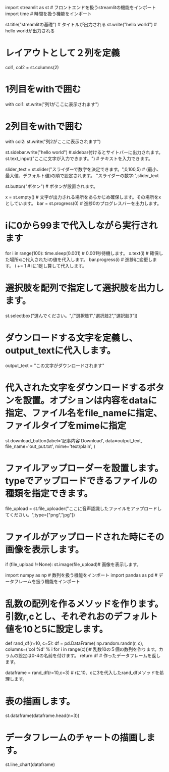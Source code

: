 import streamlit as st # フロントエンドを扱うstreamlitの機能をインポート
import time # 時間を扱う機能をインポート

st.title("streamlitの基礎") # タイトルが出力される
st.write("hello world") # hello worldが出力される

# レイアウトとして２列を定義
col1, col2 = st.columns(2)

# 1列目をwithで囲む
with col1:
    st.write("列1がここに表示されます")

# 2列目をwithで囲む
with col2:
    st.write("列2がここに表示されます")



st.sidebar.write("hello world") #.sidebar付けるとサイトバーに出力されます。
st.text_input("ここに文字が入力できます。") # テキストを入力できます。

slider_text = st.slider("スライダーで数字を決定できます。",0,100,5) # (最小、最大値、デフォルト値)の順で設定されます。
"スライダーの数字:",slider_text

st.button("ボタン") # ボタンが設置されます。

x = st.empty() # 文字が出力される場所をあらかじめ確保します。その場所をxとしています。
bar = st.progress(0) # 進捗0のプログレスバーを出力します。

# iに0から99まで代入しながら実行されます
for i in range(100):
    time.sleep(0.001) # 0.001秒待機します。
    x.text(i) # 確保した場所xに代入されたiの値を代入します。
    bar.progress(i) # 進捗iに変更します。
    i += 1 # iに1足し算して代入します。

# 選択肢を配列で指定して選択肢を出力します。
st.selectbox("選んでください。",["選択肢1","選択肢2","選択肢3"])



# ダウンロードする文字を定義し、output_textに代入します。
output_text = "この文字がダウンロードされます"

 # 代入された文字をダウンロードするボタンを設置。オプションは内容をdataに指定、ファイル名をfile_nameに指定、ファイルタイプをmimeに指定
st.download_button(label='記事内容 Download', 
                   data=output_text, 
                   file_name='out_put.txt',
                   mime='text/plain',
                   )


# ファイルアップローダーを設置します。typeでアップロードできるファイルの種類を指定できます。
file_upload = st.file_uploader("ここに音声認識したファイルをアップロードしてください。",type=["png","jpg"])

# ファイルがアップロードされた時にその画像を表示します。
if (file_upload !=None):
    st.image(file_upload)# 画像を表示します。



import numpy as np # 数列を扱う機能をインポート
import pandas as pd # データフレームを扱う機能をインポート

# 乱数の配列を作るメソッドを作ります。引数r,cとし、それぞれおのデフォルト値を10と5に設定します。
def rand_df(r=10, c=5):
    df = pd.DataFrame(
        np.random.randn(r, c),
        columns=('col %d' % i for i in range(c)))# 乱数10の５個の数列を作ります。カラムの設定は0-4の名前を付けます。
    return df # 作ったデータフレームを返します。

dataframe = rand_df(r=10,c=3) # rに10、cに3を代入したrand_dfメソッドを処理します。

# 表の描画します。
st.dataframe(dataframe.head(n=3))
# データフレームのチャートの描画します。
st.line_chart(dataframe)
